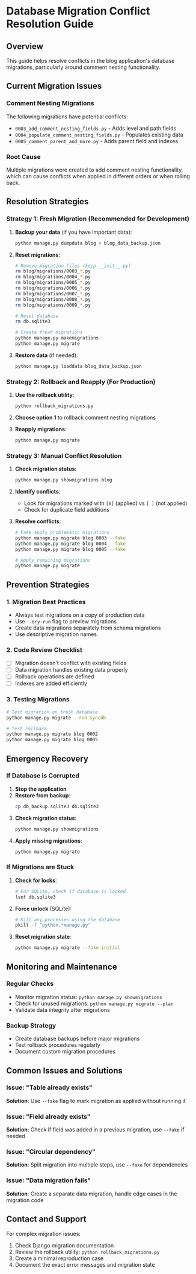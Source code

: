 # Database Migration Conflict Resolution Guide

## Overview
This guide helps resolve conflicts in the blog application's database migrations, particularly around comment nesting functionality.

## Current Migration Issues

### Comment Nesting Migrations
The following migrations have potential conflicts:
- `0003_add_comment_nesting_fields.py` - Adds level and path fields
- `0004_populate_comment_nesting_fields.py` - Populates existing data
- `0005_comment_parent_and_more.py` - Adds parent field and indexes

### Root Cause
Multiple migrations were created to add comment nesting functionality, which can cause conflicts when applied in different orders or when rolling back.

## Resolution Strategies

### Strategy 1: Fresh Migration (Recommended for Development)

1. **Backup your data** (if you have important data):
   ```bash
   python manage.py dumpdata blog > blog_data_backup.json
   ```

2. **Reset migrations**:
   ```bash
   # Remove migration files (keep __init__.py)
   rm blog/migrations/0003_*.py
   rm blog/migrations/0004_*.py
   rm blog/migrations/0005_*.py
   rm blog/migrations/0006_*.py
   rm blog/migrations/0007_*.py
   rm blog/migrations/0008_*.py
   rm blog/migrations/0009_*.py
   
   # Reset database
   rm db.sqlite3
   
   # Create fresh migrations
   python manage.py makemigrations
   python manage.py migrate
   ```

3. **Restore data** (if needed):
   ```bash
   python manage.py loaddata blog_data_backup.json
   ```

### Strategy 2: Rollback and Reapply (For Production)

1. **Use the rollback utility**:
   ```bash
   python rollback_migrations.py
   ```

2. **Choose option 1** to rollback comment nesting migrations

3. **Reapply migrations**:
   ```bash
   python manage.py migrate
   ```

### Strategy 3: Manual Conflict Resolution

1. **Check migration status**:
   ```bash
   python manage.py showmigrations blog
   ```

2. **Identify conflicts**:
   - Look for migrations marked with `[X]` (applied) vs `[ ]` (not applied)
   - Check for duplicate field additions

3. **Resolve conflicts**:
   ```bash
   # Fake apply problematic migrations
   python manage.py migrate blog 0003 --fake
   python manage.py migrate blog 0004 --fake
   python manage.py migrate blog 0005 --fake
   
   # Apply remaining migrations
   python manage.py migrate
   ```

## Prevention Strategies

### 1. Migration Best Practices
- Always test migrations on a copy of production data
- Use `--dry-run` flag to preview migrations
- Create data migrations separately from schema migrations
- Use descriptive migration names

### 2. Code Review Checklist
- [ ] Migration doesn't conflict with existing fields
- [ ] Data migration handles existing data properly
- [ ] Rollback operations are defined
- [ ] Indexes are added efficiently

### 3. Testing Migrations
```bash
# Test migration on fresh database
python manage.py migrate --run-syncdb

# Test rollback
python manage.py migrate blog 0002
python manage.py migrate blog 0005
```

## Emergency Recovery

### If Database is Corrupted
1. **Stop the application**
2. **Restore from backup**:
   ```bash
   cp db_backup.sqlite3 db.sqlite3
   ```
3. **Check migration status**:
   ```bash
   python manage.py showmigrations
   ```
4. **Apply missing migrations**:
   ```bash
   python manage.py migrate
   ```

### If Migrations are Stuck
1. **Check for locks**:
   ```bash
   # For SQLite, check if database is locked
   lsof db.sqlite3
   ```
2. **Force unlock** (SQLite):
   ```bash
   # Kill any processes using the database
   pkill -f "python.*manage.py"
   ```
3. **Reset migration state**:
   ```bash
   python manage.py migrate --fake-initial
   ```

## Monitoring and Maintenance

### Regular Checks
- Monitor migration status: `python manage.py showmigrations`
- Check for unused migrations: `python manage.py migrate --plan`
- Validate data integrity after migrations

### Backup Strategy
- Create database backups before major migrations
- Test rollback procedures regularly
- Document custom migration procedures

## Common Issues and Solutions

### Issue: "Table already exists"
**Solution**: Use `--fake` flag to mark migration as applied without running it

### Issue: "Field already exists"
**Solution**: Check if field was added in a previous migration, use `--fake` if needed

### Issue: "Circular dependency"
**Solution**: Split migration into multiple steps, use `--fake` for dependencies

### Issue: "Data migration fails"
**Solution**: Create a separate data migration, handle edge cases in the migration code

## Contact and Support

For complex migration issues:
1. Check Django migration documentation
2. Review the rollback utility: `python rollback_migrations.py`
3. Create a minimal reproduction case
4. Document the exact error messages and migration state
